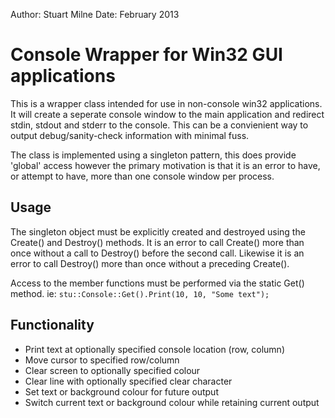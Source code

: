 Author: Stuart Milne
Date: February 2013

Console Wrapper for Win32 GUI applications
==========================================
This is a wrapper class intended for use in non-console win32 applications.
It will create a seperate console window to the main application and redirect stdin, stdout and stderr to the console. This can be a convienient way to output debug/sanity-check information with minimal fuss.

The class is implemented using a singleton pattern, this does provide 'global' access however the primary motivation is that it is an error to have, or attempt to have, more than one console window per process.

## Usage
The singleton object must be explicitly created and destroyed using the Create() and Destroy() methods. It is an error to call Create() more than once without a call to Destroy() before the second call. Likewise it is an error to call Destroy() more than once without a preceding Create().

Access to the member functions must be performed via the static Get() method.
ie: `stu::Console::Get().Print(10, 10, "Some text");`

## Functionality
 - Print text at optionally specified console location (row, column)
 - Move cursor to specified row/column
 - Clear screen to optionally specified colour
 - Clear line with optionally specified clear character
 - Set text or background colour for future output
 - Switch current text or background colour while retaining current output